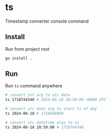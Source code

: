 # ts
Timestamp converter console command

## Install
Run from project root
```sh
go install .
```

## Run
Run `ts` command anywhere
```sh
# convert int arg to utc date
ts 1718744340 # 2024-06-18 20:59:00 +0000 UTC

# convert utc date arg to start ts of day
ts 2024-06-18 # 1718668800

# convert utc datetime args to ts
ts 2024-06-18 20:59:00 # 1718744340
```